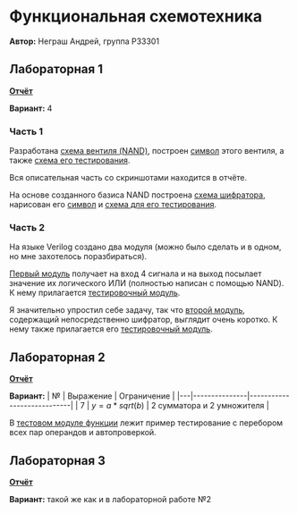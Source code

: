 # Функциональная схемотехника
**Автор:** Неграш Андрей, группа P33301

## Лабораторная 1
[**Отчёт**](https://github.com/ANegrash/Functional_circuitry/blob/main/lab1/report.pdf)

**Вариант:** 4

### Часть 1
Разработана [схема вентиля (NAND)](https://github.com/ANegrash/Functional_circuitry/blob/main/lab1/nand.asc), построен [символ](https://github.com/ANegrash/Functional_circuitry/blob/main/lab1/nand.asy) этого вентиля, а также [схема его тестирования](https://github.com/ANegrash/Functional_circuitry/blob/main/lab1/example_nand.asc).

Вся описательная часть со скриншотами находится в отчёте.

На основе созданного базиса NAND построена [схема шифратора](https://github.com/ANegrash/Functional_circuitry/blob/main/lab1/shifrator.asc), нарисован его [символ](https://github.com/ANegrash/Functional_circuitry/blob/main/lab1/shifrator.asy) и [схема для его тестирования](https://github.com/ANegrash/Functional_circuitry/blob/main/lab1/example_shifrator.asc).

### Часть 2
На языке Verilog создано два модуля (можно было сделать и в одном, но мне захотелось поразбираться). 

[Первый модуль](https://github.com/ANegrash/Functional_circuitry/blob/main/lab1/or_by_nand.v) получает на вход 4 сигнала и на выход посылает значение их логического ИЛИ (полностью написан с помощью NAND). К нему прилагается [тестировочный модуль](https://github.com/ANegrash/Functional_circuitry/blob/main/lab1/or_tb.v).

Я значительно упростил себе задачу, так что [второй модуль](https://github.com/ANegrash/Functional_circuitry/blob/main/lab1/shifrator.v), содержащий непосредственно шифратор, выглядит очень коротко. К нему также прилагается его [тестировочный модуль](https://github.com/ANegrash/Functional_circuitry/blob/main/lab1/shifrator_tb.v).

## Лабораторная 2
[**Отчёт**](https://github.com/ANegrash/Functional_circuitry/blob/main/lab2/report.pdf)

**Вариант:** 
| № | Выражение     | Ограничение                |
|---|---------------|----------------------------|
| 7 | $y=a*sqrt(b)$ | 2 сумматора и 2 умножителя |

В [тестовом модуле функции](https://github.com/ANegrash/Functional_circuitry/blob/main/lab2/function_test.v) лежит пример тестирование с перебором всех пар операндов и автопроверкой.

## Лабораторная 3
[**Отчёт**](https://github.com/ANegrash/Functional_circuitry/blob/main/lab3/report.pdf)

**Вариант:** такой же как и в лабораторной работе №2
